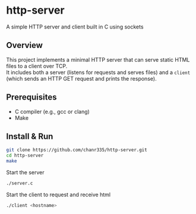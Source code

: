 # http-server
A simple HTTP server and client built in C using sockets

## Overview
This project implements a minimal HTTP server that can serve static HTML files to a client over TCP.  
It includes both a server (listens for requests and serves files) and a `client` (which sends an HTTP GET request and prints the response).

## Prerequisites
* C compiler (e.g., gcc or clang)
* Make

## Install & Run
```bash
git clone https://github.com/chanr335/http-server.git
cd http-server
make
```

Start the server
```bash
./server.c
```

Start the client to request and receive html
```bash
./client <hostname>
```
